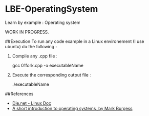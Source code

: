 LBE-OperatingSystem
===================

Learn by example : Operating system

WORK IN PROGRESS.

##Execution
To run any code example in a Linux environement (I use ubuntu) do the following :

1) Compile any .cpp file :

    gcc 01fork.cpp -o executableName    
  
2) Execute the corresponding output file :

    ./executableName
    
##References
- [Die.net - Linux Doc](http://www.die.net)
- [A short introduction to operating systems, by Mark Burgess](http://www.iu.hio.no/~mark/os/os.html)
